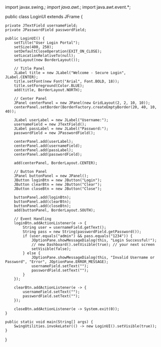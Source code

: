 import javax.swing.*;
import java.awt.*;
import java.awt.event.*;

public class LoginUI extends JFrame {

    private JTextField usernameField;
    private JPasswordField passwordField;

    public LoginUI() {
        setTitle("User Login Portal");
        setSize(400, 250);
        setDefaultCloseOperation(EXIT_ON_CLOSE);
        setLocationRelativeTo(null);
        setLayout(new BorderLayout());

        // Title Panel
        JLabel title = new JLabel("Welcome - Secure Login", JLabel.CENTER);
        title.setFont(new Font("Arial", Font.BOLD, 18));
        title.setForeground(Color.BLUE);
        add(title, BorderLayout.NORTH);

        // Center Panel
        JPanel centerPanel = new JPanel(new GridLayout(2, 2, 10, 10));
        centerPanel.setBorder(BorderFactory.createEmptyBorder(20, 40, 10, 40));

        JLabel userLabel = new JLabel("Username:");
        usernameField = new JTextField();
        JLabel passLabel = new JLabel("Password:");
        passwordField = new JPasswordField();

        centerPanel.add(userLabel);
        centerPanel.add(usernameField);
        centerPanel.add(passLabel);
        centerPanel.add(passwordField);

        add(centerPanel, BorderLayout.CENTER);

        // Button Panel
        JPanel buttonPanel = new JPanel();
        JButton loginBtn = new JButton("Login");
        JButton clearBtn = new JButton("Clear");
        JButton closeBtn = new JButton("Close");

        buttonPanel.add(loginBtn);
        buttonPanel.add(clearBtn);
        buttonPanel.add(closeBtn);
        add(buttonPanel, BorderLayout.SOUTH);

        // Event Handling
        loginBtn.addActionListener(e -> {
            String user = usernameField.getText();
            String pass = new String(passwordField.getPassword());
            if (user.equals("admin") && pass.equals("1234")) {
                JOptionPane.showMessageDialog(this, "Login Successful!");
                // new Dashboard().setVisible(true); // your next screen
                setVisible(false);
            } else {
                JOptionPane.showMessageDialog(this, "Invalid Username or Password", "Error", JOptionPane.ERROR_MESSAGE);
                usernameField.setText("");
                passwordField.setText("");
            }
        });

        clearBtn.addActionListener(e -> {
            usernameField.setText("");
            passwordField.setText("");
        });

        closeBtn.addActionListener(e -> System.exit(0));
    }

    public static void main(String[] args) {
        SwingUtilities.invokeLater(() -> new LoginUI().setVisible(true));
    }
}
